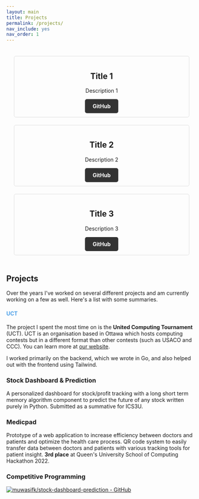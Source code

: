 ```yaml
---
layout: main
title: Projects
permalink: /projects/
nav_include: yes
nav_order: 1
---
```

<style>
    /* Style for the grid container */
    .card-grid {
        display: grid;
        grid-template-columns: repeat(auto-fit, minmax(250px, 1fr));
        gap: 20px;
        padding: 20px;
    }

    /* Style for individual cards */
    .card {
        border: 1px solid #ddd;
        border-radius: 5px;
        padding: 10px;
        text-align: center;
    }

    /* Style for the button/link */
    .github-button {
        display: inline-block;
        padding: 10px 20px;
        background-color: #333;
        color: #fff;
        text-decoration: none;
        border-radius: 5px;
        font-weight: bold;
    }

    /* Responsive styles */
    @media (max-width: 768px) {
        .card-grid {
            grid-template-columns: 1fr;
        }
    }
</style>

  <div class="card-grid">
        <div class="card">
            <h2>Title 1</h2>
            <p>Description 1</p>
            <a href="https://github.com/yourgithubusername" class="github-button">GitHub</a>
        </div>
        <div class="card">
            <h2>Title 2</h2>
            <p>Description 2</p>
            <a href="https://github.com/yourgithubusername" class="github-button">GitHub</a>
        </div>
        <div class="card">
            <h2>Title 3</h2>
            <p>Description 3</p>
            <a href="https://github.com/yourgithubusername" class="github-button">GitHub</a>
        </div>
        <!-- Add more cards as needed -->
    </div>

## Projects 

Over the years I've worked on several different projects and am currently working on a few as well. Here's a list with some summaries. 

#### <span style="color:rgba(61, 151, 230, 0.916)">**UCT**</span>

The project I spent the most time on is the  **United Computing Tournament** (UCT). UCT is an organisation based in Ottawa which hosts computing contests but in a different format than other contests (such as USACO and CCC). You can learn more at [our website](https://theuct.ca).  

I worked primarily on the backend, which we wrote in Go, and also helped out with the frontend using Tailwind. 

#### 

### Stock Dashboard & Prediction 
A personalized dashboard for stock/profit tracking with a long short term memory algorithm component to predict the future of any stock written purely in Python. Submitted as a summative for ICS3U.

### Medicpad 
Prototype of a web application to increase efficiency between doctors and patients and optimize the health care process. QR code system to easily transfer data between doctors and patients with various tracking tools for patient insight. **3rd place** at Queen's University School of Computing Hackathon 2022.

### Competitive Programming 

[![muwasifk/stock-dashboard-prediction - GitHub](https://gh-card.dev/repos/muwasifk/stock-dashboard-prediction.svg)](https://github.com/muwasifk/stock-dashboard-prediction)